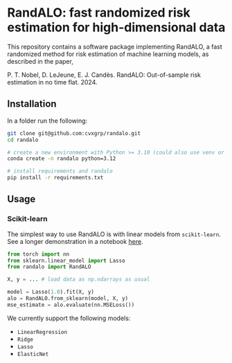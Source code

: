 # RandALO: fast randomized risk estimation for high-dimensional data

This repository contains a software package implementing RandALO, a fast randomized method for risk estimation of machine learning models, as described in the paper,

P. T. Nobel, D. LeJeune, E. J. Candès. RandALO: Out-of-sample risk estimation in no time flat. 2024.

## Installation

In a folder run the following:

```bash
git clone git@github.com:cvxgrp/randalo.git
cd randalo

# create a new environment with Python >= 3.10 (could also use venv or similar)
conda create -n randalo python=3.12

# install requirements and randalo
pip install -r requirements.txt
```

## Usage

### Scikit-learn

The simplest way to use RandALO is with linear models from `scikit-learn`. See a longer demonstration in a notebook [here](examples/scikit-learn.ipynb).

```python
from torch import nn
from sklearn.linear_model import Lasso
from randalo import RandALO

X, y = ... # load data as np.ndarrays as usual

model = Lasso(1.0).fit(X, y)
alo = RandALO.from_sklearn(model, X, y)
mse_estimate = alo.evaluate(nn.MSELoss())
```

We currently support the following models:

- `LinearRegression`
- `Ridge`
- `Lasso`
- `ElasticNet`
